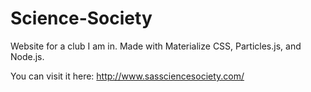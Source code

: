 # Science-Society
Website for a club I am in. Made with Materialize CSS, Particles.js, and Node.js.

You can visit it here: http://www.sassciencesociety.com/
